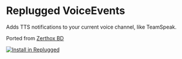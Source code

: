 # Replugged VoiceEvents

Adds TTS notifications to your current voice channel, like TeamSpeak.

Ported from
[Zerthox BD](https://github.com/Zerthox/BetterDiscord-Plugins/tree/master/src/VoiceEvents)

[![Install in Replugged](https://img.shields.io/badge/-Install%20in%20Replugged-blue?style=for-the-badge&logo=none)](https://replugged.dev/install?identifier=Puyodead1/replugged-voiceevents&source=github)
